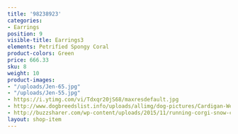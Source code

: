 ```yaml
---
title: '98238923'
categories:
- Earrings
position: 9
visible-title: Earrings3
elements: Petrified Spongy Coral
product-colors: Green
price: 666.33
sku: 8
weight: 10
product-images:
- "/uploads/Jen-65.jpg"
- "/uploads/Jen-55.jpg"
- https://i.ytimg.com/vi/Tdxqr20jS68/maxresdefault.jpg
- http://www.dogbreedslist.info/uploads/allimg/dog-pictures/Cardigan-Welsh-Corgi-3.jpg
- http://buzzsharer.com/wp-content/uploads/2015/11/running-corgi-snow-cute.jpg
layout: shop-item
---
```


